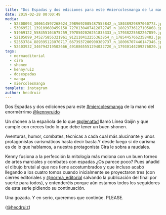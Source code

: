 ```yaml
---
title: "Dos Espadas y dos ediciones para este #miercolesmanga de la mano del enormérrimo @kennyruido"
date: 2019-02-28 00:00:49
media: 
  - 52308093_300614597268624_2989692005487555842_n_18038929897060773.jpg
  - 53069521_139109680459158_7270130407412872745_n_18023736127105868.jpg
  - 51969122_558455104675259_7978502026251835333_n_17938225582267859.jpg
  - 52105099_345275856321961_912110412255363854_n_17854457662358402.jpg
  - 52553784_889395128070717_6673937200900389737_n_18006707446147346.jpg
  - 52403932_346794219502666_4910865551294032720_n_17930144209276820.jpg
tags: 
  - normaeditorial
  - cira
  - shonen
  - kennyruiz
  - dosespadas
  - manga
  - miercolesmanga
template: instagram
author: hecdruiz
---
```


Dos Espadas y dos ediciones para este [#miercolesmanga](/tags/miercolesmanga) de la mano del enormérrimo [@kennyruido](https://instagram.com/kennyruido)


Un shonen a la española de lo que [@glenatbd](https://instagram.com/glenatbd) llamó Línea Gaijin y que cumple con creces todo lo que debe tener un buen shonen.


Aventuras, humor, combates, técnicas a cada cual más alucinante y unos protagonistas carismáticos hasta decir basta.Y desde luego  si de carisma es de lo que hablamos, a nuestra protagonista Cira le sobra a raudales.


Kenny fusiona a la perfección la mitología más molona con un buen torneo de artes marciales y combates con espadas ¿Os parece poco? Pues añadid el dibujo brutal al que nos tiene acostumbrados y que incluso acabó llegando a los cuatro tomos cuando inicialmente se proyectaron tres (con cierres editoriales y [@norma_editorial](https://instagram.com/norma_editorial) salvando la publicación del final por suerte para todos), y entenderéis porque aún estamos todos los seguidores de esta serie pidiendo su continuación.


Una gozada. Y en serio, queremos que continúe. PLEASE.


([@hecdruiz](https://instagram.com/hecdruiz))
